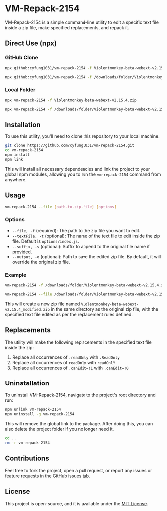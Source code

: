 # VM-Repack-2154

VM-Repack-2154 is a simple command-line utility to edit a specific text file inside a zip file, make specified replacements, and repack it.

## Direct Use (npx)

### GitHub Clone

```sh
npx github:cyfung1031/vm-repack-2154 -f Violentmonkey-beta-webext-v2.15.4.zip
```

```sh
npx github:cyfung1031/vm-repack-2154 -f /downloads/folder/Violentmonkey-beta-webext-v2.15.4.zip
```


### Local Folder

```sh
npx vm-repack-2154 -f Violentmonkey-beta-webext-v2.15.4.zip
```

```sh
npx vm-repack-2154 -f /downloads/folder/Violentmonkey-beta-webext-v2.15.4.zip
```

## Installation

To use this utility, you'll need to clone this repository to your local machine.

```sh
git clone https://github.com/cyfung1031/vm-repack-2154.git
cd vm-repack-2154
npm install
npm link
```

This will install all necessary dependencies and link the project to your global npm modules, allowing you to run the `vm-repack-2154` command from anywhere.

## Usage

```sh
vm-repack-2154 --file [path-to-zip-file] [options]
```

### Options

- `--file, -f` (required): The path to the zip file you want to edit.
- `--textFile, -t` (optional): The name of the text file to edit inside the zip file. Default is `options/index.js`.
- `--suffix, -s` (optional): Suffix to append to the original file name if provided.
- `--output, -o` (optional): Path to save the edited zip file. By default, it will override the original zip file.

### Example

```sh
vm-repack-2154 -f /downloads/folder/Violentmonkey-beta-webext-v2.15.4.zip
```

```sh
vm-repack-2154 --file /downloads/folder/Violentmonkey-beta-webext-v2.15.4.zip --suffix _modified
```

This will create a new zip file named `Violentmonkey-beta-webext-v2.15.4_modified.zip` in the same directory as the original zip file, with the specified text file edited as per the replacement rules defined.

## Replacements

The utility will make the following replacements in the specified text file inside the zip:

1. Replace all occurrences of `.readOnly` with `.ReadOnly`
2. Replace all occurrences of `readOnly` with `readOnlY`
3. Replace all occurrences of `.canEdit=!1` with `.canEdit=!0`

## Uninstallation

To uninstall VM-Repack-2154, navigate to the project's root directory and run:

```sh
npm unlink vm-repack-2154
npm uninstall -g vm-repack-2154
```

This will remove the global link to the package. After doing this, you can also delete the project folder if you no longer need it.

```sh
cd ..
rm -r vm-repack-2154
```

## Contributions

Feel free to fork the project, open a pull request, or report any issues or feature requests in the GitHub issues tab.

## License

This project is open-source, and it is available under the [MIT License](LICENSE).

